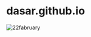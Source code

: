 # dasar.github.io

![22fabruary](https://user-images.githubusercontent.com/76187141/129604603-1530631b-be25-49c3-b9b2-ff2a6a84a2b5.JPG)

